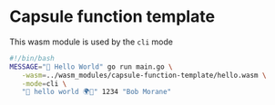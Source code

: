 # Capsule function template

This wasm module is used by the `cli` mode

```bash
#!/bin/bash
MESSAGE="🎉 Hello World" go run main.go \
   -wasm=../wasm_modules/capsule-function-template/hello.wasm \
   -mode=cli \
   "👋 hello world 🌍🎃" 1234 "Bob Morane"

```

